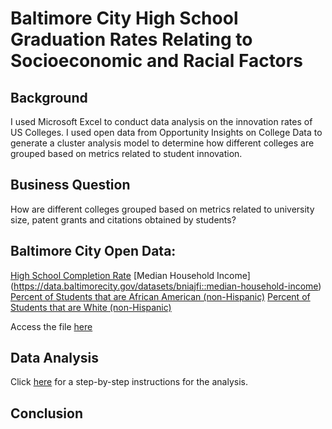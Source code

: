 # Baltimore City High School Graduation Rates Relating to Socioeconomic and Racial Factors

## Background
I used Microsoft Excel to conduct data analysis on the innovation rates of US Colleges. I used open data from Opportunity Insights on College Data to generate a cluster analysis model to determine how different colleges are grouped based on metrics related to student innovation. 

## Business Question
How are different colleges grouped based on metrics related to university size, patent grants and citations obtained by students?

## Baltimore City Open Data:
[High School Completion Rate](https://data.baltimorecity.gov/datasets/bniajfi::high-school-completion-rate?geometry=-76.840%2C39.192%2C-76.401%2C39.378&selectedAttribute=compl14)
[Median Household Income] (https://data.baltimorecity.gov/datasets/bniajfi::median-household-income)
[Percent of Students that are African American (non-Hispanic)](https://data.baltimorecity.gov/datasets/bniajfi::percent-of-students-that-are-african-american-non-hispanic?geometry=-77.051%2C39.192%2C-76.190%2C39.378&layer=0)
[Percent of Students that are White (non-Hispanic)](https://data.baltimorecity.gov/datasets/bniajfi::percent-of-students-that-are-white-non-hispanic?geometry=-77.051%2C39.192%2C-76.190%2C39.378)

Access the file [here]()

## Data Analysis
Click [here](https://github.com/cli103/baltimore-city-hs-graduation/blob/main/step-by-step-instructions) for a step-by-step instructions for the analysis. 


## Conclusion
